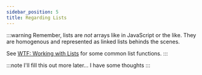 ```yaml
---
sidebar_position: 5
title: Regarding Lists
---
```

:::warning
Remember, lists are _not_ arrays like in JavaScript or the like. They are homogenous and represented as linked lists behinds the scenes.

See [WTF: Working with Lists](https://whatthefunctional.wordpress.com/2018/04/17/working-with-lists/) for some common list functions.
:::

:::note
I'll fill this out more later... I have some thoughts
:::
